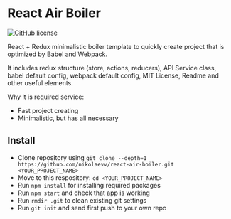 # React Air Boiler
[![GitHub license](https://img.shields.io/github/license/Naereen/StrapDown.js.svg)](https://github.com/nikolaevv/react-air-boiler/blob/main/LICENSE)

React + Redux minimalistic boiler template to quickly create project that is optimized by Babel and Webpack. 

It includes redux structure (store, actions, reducers), API Service class, babel default config, webpack default config, MIT License, Readme and other useful elements.

Why it is required service:
- Fast project creating
- Minimalistic, but has all necessary

## Install
- Clone repository using `git clone --depth=1 https://github.com/nikolaevv/react-air-boiler.git <YOUR_PROJECT_NAME>`
- Move to this respository: `cd <YOUR_PROJECT_NAME>`
- Run `npm install` for installing required packages
- Run `npm start` and check that app is working
- Run `rmdir .git` to clean existing git settings
- Run `git init` and send first push to your own repo